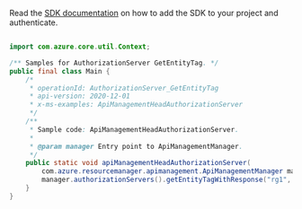 Read the [SDK documentation](https://github.com/Azure/azure-sdk-for-java/blob/azure-resourcemanager-apimanagement_1.0.0-beta.2/sdk/apimanagement/azure-resourcemanager-apimanagement/README.md) on how to add the SDK to your project and authenticate.

```java

import com.azure.core.util.Context;

/** Samples for AuthorizationServer GetEntityTag. */
public final class Main {
    /*
     * operationId: AuthorizationServer_GetEntityTag
     * api-version: 2020-12-01
     * x-ms-examples: ApiManagementHeadAuthorizationServer
     */
    /**
     * Sample code: ApiManagementHeadAuthorizationServer.
     *
     * @param manager Entry point to ApiManagementManager.
     */
    public static void apiManagementHeadAuthorizationServer(
        com.azure.resourcemanager.apimanagement.ApiManagementManager manager) {
        manager.authorizationServers().getEntityTagWithResponse("rg1", "apimService1", "newauthServer2", Context.NONE);
    }
}
```

